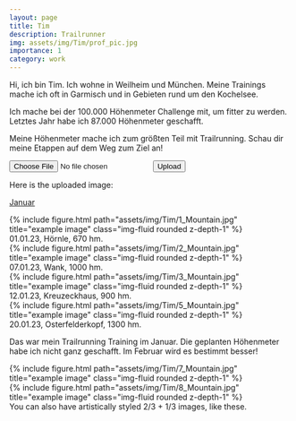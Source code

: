 ```yaml
---
layout: page
title: Tim
description: Trailrunner
img: assets/img/Tim/prof_pic.jpg
importance: 1
category: work
---
```



Hi, ich bin Tim. Ich wohne in Weilheim und München. Meine Trainings mache ich oft in Garmisch und in Gebieten rund um den Kochelsee.

Ich mache bei der 100.000 Höhenmeter Challenge mit, um fitter zu werden. Letztes Jahr habe ich 87.000 Höhenmeter geschafft.

Meine Höhenmeter mache ich zum größten Teil mit Trailrunning. Schau dir meine Etappen auf dem Weg zum Ziel an!

<form id="image-upload-form">
  <input type="file" id="image-upload-input">
  <button type="submit">Upload</button>
</form>

<div>
    Here is the uploaded image:
    <img id="uploaded-image">
</div>

<p>
  <a class="btn btn-primary" data-toggle="collapse" href="#collapseJanuar" role="button" aria-expanded="false" aria-controls="collapseJanuar">
    Januar
  </a>
</p>
<div class="collapse" id="collapseJanuar">
    <div class="row">
        <div class="col-sm mt-3 mt-md-0">
            {% include figure.html path="assets/img/Tim/1_Mountain.jpg" title="example image" class="img-fluid rounded z-depth-1" %}
            <div class="caption">
            01.01.23, Hörnle, 670 hm.
            </div>
        </div>
        <div class="col-sm mt-3 mt-md-0">
            {% include figure.html path="assets/img/Tim/2_Mountain.jpg" title="example image" class="img-fluid rounded z-depth-1" %}
            <div class="caption">
            07.01.23, Wank, 1000 hm.
            </div>
        </div>
        <div class="col-sm mt-3 mt-md-0">
            {% include figure.html path="assets/img/Tim/3_Mountain.jpg" title="example image" class="img-fluid rounded z-depth-1" %}
            <div class="caption">
            12.01.23, Kreuzeckhaus, 900 hm.
            </div>
        </div>
    </div>
</div>


<div class="row">
    <div class="col-sm mt-3 mt-md-0">
        {% include figure.html path="assets/img/Tim/5_Mountain.jpg" title="example image" class="img-fluid rounded z-depth-1" %}
    </div>
</div>
<div class="caption">
    20.01.23, Osterfelderkopf, 1300 hm.
</div>

Das war mein Trailrunning Training im Januar. Die geplanten Höhenmeter habe ich nicht ganz geschafft. Im Februar wird es bestimmt besser!


<div class="row justify-content-sm-center">
    <div class="col-sm-8 mt-3 mt-md-0">
        {% include figure.html path="assets/img/Tim/7_Mountain.jpg" title="example image" class="img-fluid rounded z-depth-1" %}
    </div>
    <div class="col-sm-4 mt-3 mt-md-0">
        {% include figure.html path="assets/img/Tim/8_Mountain.jpg" title="example image" class="img-fluid rounded z-depth-1" %}
    </div>
</div>
<div class="caption">
    You can also have artistically styled 2/3 + 1/3 images, like these.
</div>


<script>
  const form = document.getElementById('image-upload-form');
  const input = document.getElementById('image-upload-input');
  const uploadedImage = document.getElementById('uploaded-image');

  form.addEventListener('submit', (event) => {
    event.preventDefault();
    const formData = new FormData();
    formData.append('image', input.files[0]);
    fetch('/upload', {
        method: 'POST',
        body: formData
        }).then(response => {
        // handle the response from the server
        if(response.ok) {
            return response.json(); // assuming the server returns JSON
        } else {
            throw new Error('Upload failed');
        }
        }).then(data => {
        // handle the response data
        const imgUrl = data.url; // assuming the server returns the image URL
        const uploadedImage = document.getElementById('uploaded-image');
        uploadedImage.src = imgUrl;
        }).catch(error => {
        // handle any errors that occur during the upload
        console.error(error);
        });
  });
</script>



